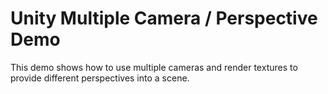 # Unity Multiple Camera / Perspective Demo
This demo shows how to use multiple cameras and render textures to provide different perspectives into a scene.
